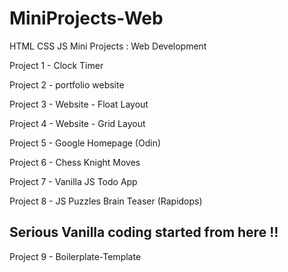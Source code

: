 # MiniProjects-Web

HTML CSS JS Mini Projects : Web Development

Project 1 - Clock Timer

Project 2 - portfolio website

Project 3 - Website - Float Layout

Project 4 - Website - Grid Layout

Project 5 - Google Homepage (Odin)

Project 6 - Chess Knight Moves

Project 7 - Vanilla JS Todo App

Project 8 - JS Puzzles Brain Teaser (Rapidops)

## Serious Vanilla coding started from here !!

Project 9 - Boilerplate-Template
